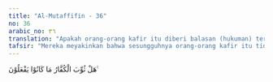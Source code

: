 ```yaml
---
title: "Al-Mutaffifin - 36"
no: 36
arabic_no: ٣٦
translation: "Apakah orang-orang kafir itu diberi balasan (hukuman) terhadap apa yang telah mereka perbuat? "
tafsir: "Mereka meyakinkan bahwa sesungguhnya orang-orang kafir itu tidak dianiaya, tetapi hanya diberi balasan terhadap apa yang dahulu mereka kerjakan. Sebab, balasan itu biasanya diambil dari jenis perbuatan, yang baik dibalas dengan baik, dan yang jahat dibalas dengan jahat."
---
```

هَلْ ثُوِّبَ الْكُفَّارُ مَا كَانُوْا يَفْعَلُوْنَ ࣖ